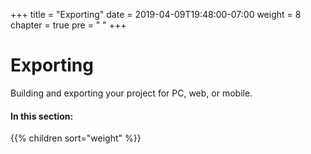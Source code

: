 +++
title = "Exporting"
date = 2019-04-09T19:48:00-07:00
weight = 8
chapter = true
pre = "<i class='fas fa-file-export fa-fw'></i> "
+++

# <i class="fas fa-file-export"></i> Exporting

Building and exporting your project for PC, web, or mobile.

#### In this section:

{{% children  sort="weight" %}}